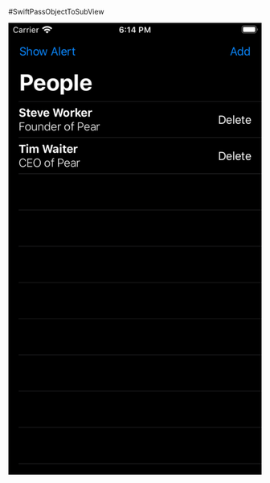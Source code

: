 #SwiftPassObjectToSubView


![Screenshot](https://github.com/RoSchmi/ProgramsXCode/blob/master/SwiftPeopleListWithDeleteAndModal/Pictures/Screen%20Shot%20-%20iPhone%20SE%20(2nd%20generation)%20-%202020-06-05%20at%2018.14.02.png)
